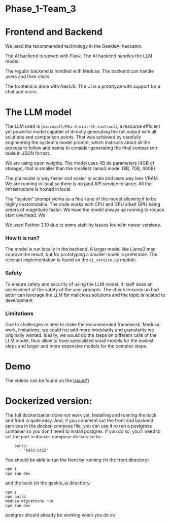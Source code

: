 # Phase_1-Team_3

# Frontend and Backend
We used the recommended technology in the GeekleAI hackaton.

The AI backend is served with Flask. The AI backend handles the LLM model.

The regular backend is handled with Medusa. The backend can handle users and their chats.

The frontend is done with NextJS. The UI is a prototype with support for a chat and users.

# The LLM model
The LLM used is (`microsoft/Phi-3-mini-4k-instruct`), a resource efficient yet powerful model capable of directly generating the full output with all solutions and comparison points. That was achieved by carefully engineering the system's model prompt, which instructs about all the process to follow and points to consider generating the final comparison table in JSON format. 

We are using open weights. The model uses 4B de parameters (4GB of storage), that is smaller than the smallest llama3 model (8B, 70B, 400B). 

The phi model is way faster and easier to scale and uses way less VRAM. We are running in local so there is no paid API service reliance. All the infrastructure is hosted in local. 

The "system" prompt works as a fine-tune of the model allowing it to be highly customizable. The code works with CPU and GPU albeit GPU being orders of magnitude faster. We have the model always up running to reduce start overhead. We 

We used Python 3.10 due to some stability issues found in newer versions.

### How it is run?
The model is run locally in the backend. A larger model like Llama3 may improve the result, but for prototyping a smaller model is preferable. The relevant implementation is found on the `ai_service.py` module. 

### Safety 
To ensure safety and security of using the LLM model, it itself does an assessment of the safety of the user prompts. The check ensures no bad actor can leverage the LLM for malicious solutions and the topic is related to development.

### Limitations 
Due to challenges related to make the recommended framework 'Medusa' work, limitations, we could not add more modularity and granularity we originally wanted. Ideally, we would do the steps on different calls of the LLM model, thus allow to have specialized small models for the easiest steps and larger and more expensive models for the complex steps.

# Demo
The videos can be found on the [Issue#1](https://github.com/geekleteam/Phase_1-Team_3/issues/1)

# Dockerized version:
The full dockerization does not work yet. Installing and running the back and front is quite easy. And, if you comment out the front and backend services in the docker-compose file, you can use it ro run a postgress container so you don't need to install postgres.
If you do so, you'll need to set the port in docker-compose db service to :
``` 
    ports:
      - "5432:5432"
```
You should be able to run the front by running (in the front directory)
``` 
npm i
npm run dev
```

and the back (in the geekle_ia directtory:
``` 
npm i
npm build
medusa migrations run
npm run dev
```

postgres should already be working when you do so